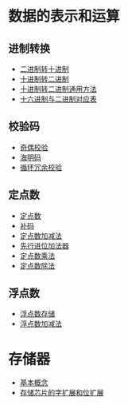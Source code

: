 # 数据的表示和运算

## 进制转换
- <a href="基础/进制转换/二进制转十进制.md">二进制转十进制</a>
- <a href="基础/进制转换/十进制转二进制.md">十进制转二进制</a>
- <a href="基础/进制转换/十进制转二进制通用方法.md">十进制转二进制通用方法</a>
- <a href="基础/进制转换/十六进制与二进制对应表.md">十六进制与二进制对应表</a>

## 校验码
- <a href="基础/校验码/奇偶校验.md">奇偶校验</a>
- <a href="基础/校验码/海明码.md">海明码</a>
- <a href="基础/校验码/循环冗余校验.md">循环冗余校验</a>

## 定点数
- <a href="基础/定点数/定点数.md">定点数</a>
- <a href="基础/定点数/补码.md">补码</a>
- <a href="基础/定点数/定点数加减法.md">定点数加减法</a>
- <a href="基础/定点数/先行进位加法器.md">先行进位加法器</a>
- <a href="基础/定点数/定点数乘法.md">定点数乘法</a>
- <a href="基础/定点数/定点数除法.md">定点数除法</a>

## 浮点数
- <a href="基础/浮点数/浮点数存储.md">浮点数存储</a>
- <a href="基础/浮点数/浮点数加减法.md">浮点数加减法</a>

# 存储器
- <a href="基础/存储器/基本概念.md">基本概念</a>
- <a href="基础/存储器/存储芯片的字扩展和位扩展.md">存储芯片的字扩展和位扩展</a>
